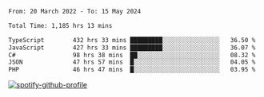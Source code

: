 <!--START_SECTION:waka-->

```txt
From: 20 March 2022 - To: 15 May 2024

Total Time: 1,185 hrs 13 mins

TypeScript        432 hrs 33 mins █████████░░░░░░░░░░░░░░░░   36.50 %
JavaScript        427 hrs 33 mins █████████░░░░░░░░░░░░░░░░   36.07 %
C#                98 hrs 38 mins  ██░░░░░░░░░░░░░░░░░░░░░░░   08.32 %
JSON              47 hrs 57 mins  █░░░░░░░░░░░░░░░░░░░░░░░░   04.05 %
PHP               46 hrs 47 mins  █░░░░░░░░░░░░░░░░░░░░░░░░   03.95 %
```

<!--END_SECTION:waka-->
[![spotify-github-profile](https://spotify-github-profile.vercel.app/api/view?uid=c00zprrvy9xiloa9qnco3hmng&cover_image=true&theme=novatorem&show_offline=false&background_color=121212&bar_color=53b14f&bar_color_cover=false)](https://spotify-github-profile.vercel.app/api/view?uid=c00zprrvy9xiloa9qnco3hmng&redirect=true)



